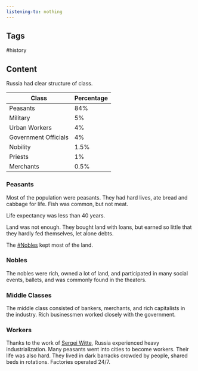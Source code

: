 ```yaml
---
listening-to: nothing
---
```


## Tags

#history

## Content

Russia had clear structure of class.

| Class                | Percentage |
| -------------------- | ---------- |
| Peasants             | 84%        |
| Military             | 5%         |
| Urban Workers        | 4%         |
| Government Officials | 4%         |
| Nobility             | 1.5%       |
| Priests              | 1%         |
| Merchants            | 0.5%       |

### Peasants

Most of the population were peasants. They had hard lives, ate bread and cabbage for life. Fish was common, but not meat.

Life expectancy was less than 40 years.

Land was not enough. They bought land with loans, but earned so little that they hardly fed themselves, let alone debts.

The [#Nobles](#Nobles) kept most of the land.

### Nobles

The nobles were rich, owned a lot of land, and participated in many social events, ballets, and was commonly found in the theaters.

### Middle Classes

The middle class consisted of bankers, merchants, and rich capitalists in the industry. Rich businessmen worked closely with the government.

### Workers

Thanks to the work of [Sergei Witte](Sergei-Witte), Russia experienced heavy industrialization. Many peasants went into cities to become workers. Their life was also hard. They lived in dark barracks crowded by people, shared beds in rotations. Factories operated 24/7.